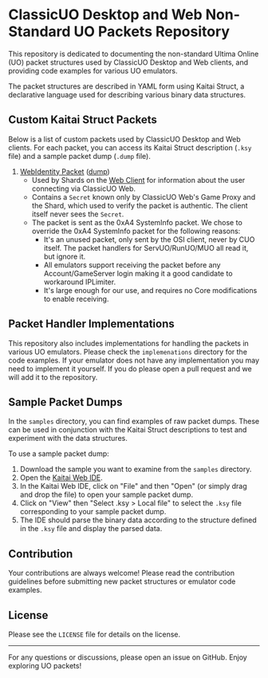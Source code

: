 # ClassicUO Desktop and Web Non-Standard UO Packets Repository

This repository is dedicated to documenting the non-standard Ultima Online (UO) packet structures used by ClassicUO Desktop and Web clients, and providing code examples for various UO emulators.

The packet structures are described in YAML form using Kaitai Struct, a declarative language used for describing various binary data structures.

## Custom Kaitai Struct Packets

Below is a list of custom packets used by ClassicUO Desktop and Web clients. For each packet, you can access its Kaitai Struct description (`.ksy` file) and a sample packet dump (`.dump` file).

1. [WebIdentity Packet](./WebIdentity.ksy) ([dump](./samples/WebIdentity.dump))
    - Used by Shards on the [Web Client](https://play.classicuo.org) for information about the user connecting via ClassicUO Web.
    - Contains a `Secret` known only by ClassicUO Web's Game Proxy and the Shard, which used to verify the packet is authentic. The client itself never sees the `Secret`.
    - The packet is sent as the 0xA4 SystemInfo packet. We chose to override the 0xA4 SystemInfo packet for the following reasons:
      - It's an unused packet, only sent by the OSI client, never by CUO itself. The packet handlers for ServUO/RunUO/MUO all read it, but ignore it.
      - All emulators support receiving the packet before any Account/GameServer login making it a good candidate to workaround IPLimiter.
      - It's large enough for our use, and requires no Core modifications to enable receiving.

## Packet Handler Implementations

This repository also includes implementations for handling the packets in various UO emulators. Please check the `implemenations` directory for the code examples.
If your emulator does not have any implementation you may need to implement it yourself. If you do please open a pull request and we will add it to the repository.

## Sample Packet Dumps

In the `samples` directory, you can find examples of raw packet dumps. These can be used in conjunction with the Kaitai Struct descriptions to test and experiment with the data structures.

To use a sample packet dump:

1. Download the sample you want to examine from the `samples` directory.
2. Open the [Kaitai Web IDE](https://ide.kaitai.io/).
3. In the Kaitai Web IDE, click on "File" and then "Open" (or simply drag and drop the file) to open your sample packet dump.
4. Click on "View" then "Select .ksy > Local file" to select the `.ksy` file corresponding to your sample packet dump.
5. The IDE should parse the binary data according to the structure defined in the `.ksy` file and display the parsed data.

## Contribution

Your contributions are always welcome! Please read the contribution guidelines before submitting new packet structures or emulator code examples.

## License

Please see the `LICENSE` file for details on the license.

---

For any questions or discussions, please open an issue on GitHub. Enjoy exploring UO packets!